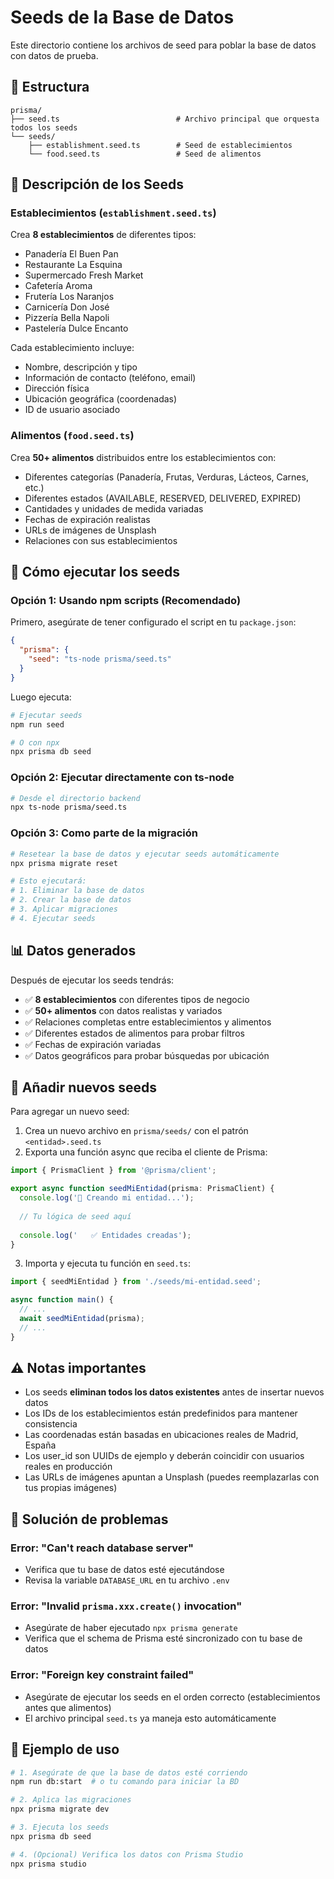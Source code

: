 # Seeds de la Base de Datos

Este directorio contiene los archivos de seed para poblar la base de datos con datos de prueba.

## 📁 Estructura

```
prisma/
├── seed.ts                          # Archivo principal que orquesta todos los seeds
└── seeds/
    ├── establishment.seed.ts        # Seed de establecimientos
    └── food.seed.ts                 # Seed de alimentos
```

## 🎯 Descripción de los Seeds

### Establecimientos (`establishment.seed.ts`)
Crea **8 establecimientos** de diferentes tipos:
- Panadería El Buen Pan
- Restaurante La Esquina
- Supermercado Fresh Market
- Cafetería Aroma
- Frutería Los Naranjos
- Carnicería Don José
- Pizzería Bella Napoli
- Pastelería Dulce Encanto

Cada establecimiento incluye:
- Nombre, descripción y tipo
- Información de contacto (teléfono, email)
- Dirección física
- Ubicación geográfica (coordenadas)
- ID de usuario asociado

### Alimentos (`food.seed.ts`)
Crea **50+ alimentos** distribuidos entre los establecimientos con:
- Diferentes categorías (Panadería, Frutas, Verduras, Lácteos, Carnes, etc.)
- Diferentes estados (AVAILABLE, RESERVED, DELIVERED, EXPIRED)
- Cantidades y unidades de medida variadas
- Fechas de expiración realistas
- URLs de imágenes de Unsplash
- Relaciones con sus establecimientos

## 🚀 Cómo ejecutar los seeds

### Opción 1: Usando npm scripts (Recomendado)

Primero, asegúrate de tener configurado el script en tu `package.json`:

```json
{
  "prisma": {
    "seed": "ts-node prisma/seed.ts"
  }
}
```

Luego ejecuta:

```bash
# Ejecutar seeds
npm run seed

# O con npx
npx prisma db seed
```

### Opción 2: Ejecutar directamente con ts-node

```bash
# Desde el directorio backend
npx ts-node prisma/seed.ts
```

### Opción 3: Como parte de la migración

```bash
# Resetear la base de datos y ejecutar seeds automáticamente
npx prisma migrate reset

# Esto ejecutará:
# 1. Eliminar la base de datos
# 2. Crear la base de datos
# 3. Aplicar migraciones
# 4. Ejecutar seeds
```

## 📊 Datos generados

Después de ejecutar los seeds tendrás:

- ✅ **8 establecimientos** con diferentes tipos de negocio
- ✅ **50+ alimentos** con datos realistas y variados
- ✅ Relaciones completas entre establecimientos y alimentos
- ✅ Diferentes estados de alimentos para probar filtros
- ✅ Fechas de expiración variadas
- ✅ Datos geográficos para probar búsquedas por ubicación

## 🔧 Añadir nuevos seeds

Para agregar un nuevo seed:

1. Crea un nuevo archivo en `prisma/seeds/` con el patrón `<entidad>.seed.ts`
2. Exporta una función async que reciba el cliente de Prisma:

```typescript
import { PrismaClient } from '@prisma/client';

export async function seedMiEntidad(prisma: PrismaClient) {
  console.log('🔨 Creando mi entidad...');
  
  // Tu lógica de seed aquí
  
  console.log('   ✅ Entidades creadas');
}
```

3. Importa y ejecuta tu función en `seed.ts`:

```typescript
import { seedMiEntidad } from './seeds/mi-entidad.seed';

async function main() {
  // ...
  await seedMiEntidad(prisma);
  // ...
}
```

## ⚠️ Notas importantes

- Los seeds **eliminan todos los datos existentes** antes de insertar nuevos datos
- Los IDs de los establecimientos están predefinidos para mantener consistencia
- Las coordenadas están basadas en ubicaciones reales de Madrid, España
- Los user_id son UUIDs de ejemplo y deberán coincidir con usuarios reales en producción
- Las URLs de imágenes apuntan a Unsplash (puedes reemplazarlas con tus propias imágenes)

## 🐛 Solución de problemas

### Error: "Can't reach database server"
- Verifica que tu base de datos esté ejecutándose
- Revisa la variable `DATABASE_URL` en tu archivo `.env`

### Error: "Invalid `prisma.xxx.create()` invocation"
- Asegúrate de haber ejecutado `npx prisma generate`
- Verifica que el schema de Prisma esté sincronizado con tu base de datos

### Error: "Foreign key constraint failed"
- Asegúrate de ejecutar los seeds en el orden correcto (establecimientos antes que alimentos)
- El archivo principal `seed.ts` ya maneja esto automáticamente

## 📝 Ejemplo de uso

```bash
# 1. Asegúrate de que la base de datos esté corriendo
npm run db:start  # o tu comando para iniciar la BD

# 2. Aplica las migraciones
npx prisma migrate dev

# 3. Ejecuta los seeds
npx prisma db seed

# 4. (Opcional) Verifica los datos con Prisma Studio
npx prisma studio
```
